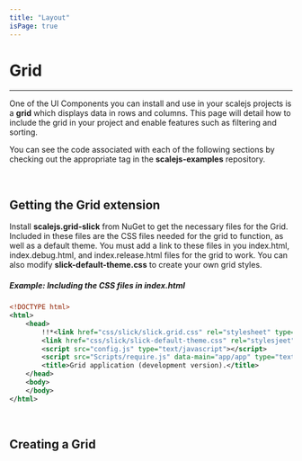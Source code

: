 ```yaml
---
title: "Layout"
isPage: true
---
```


# Grid

<hr>

<!--
[Grid Layout Sample](http://scalejs.com/scalejs-examples/CssGridLayout/CssGridLayout/) |
[Grid Layout GitHub](https://github.com/lisovin/scalejs-examples/tree/master/CssGridLayout)

<hr>
-->

One of the UI Components you can install and use in your scalejs projects is a __grid__ which displays data in rows and columns. 
This page will detail how to include the grid in your project and enable features such as filtering and sorting.

You can see the code associated with each of the following sections by checking out the appropriate tag in the __scalejs-examples__ repository.

<br>

## Getting the Grid extension

Install __scalejs.grid-slick__ from NuGet to get the necessary files for the Grid.
Included in these files are the CSS files needed for the grid to function, as well as a default theme.
You must add a link to these files in you index.html, index.debug.html, and index.release.html files 
for the grid to work. You can also modify __slick-default-theme.css__ to create your own grid styles.

##### Example: Including the CSS files in index.html
```xml
<!DOCTYPE html>
<html>
    <head>
        !!*<link href="css/slick/slick.grid.css" rel="stylesheet" type="text/css" />
        <link href="css/slick/slick-default-theme.css" rel="stylesjeet" type="text/css"/>**!
        <script src="config.js" type="text/javascript"></script>
        <script src="Scripts/require.js" data-main="app/app" type="text/javascript"></script>
        <title>Grid application (development version).</title>
    </head>
    <body>
    </body>
</html>
```

<br>

## Creating a Grid
